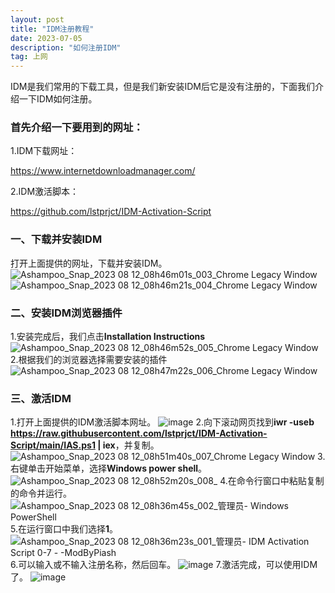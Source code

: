 ```yaml
---
layout: post
title: "IDM注册教程"
date: 2023-07-05
description: "如何注册IDM"
tag: 上网
---
```


IDM是我们常用的下载工具，但是我们新安装IDM后它是没有注册的，下面我们介绍一下IDM如何注册。
### 首先介绍一下要用到的网址：
1.IDM下载网址：

https://www.internetdownloadmanager.com/

2.IDM激活脚本：

https://github.com/lstprjct/IDM-Activation-Script

### 一、下载并安装IDM
打开上面提供的网址，下载并安装IDM。
![Ashampoo_Snap_2023 08 12_08h46m01s_003_Chrome Legacy Window](https://github.com/hengdactn/ctnhb.github.io/assets/70909689/a2cc780f-fbc4-442f-bff7-238fc1d0c03c)
![Ashampoo_Snap_2023 08 12_08h46m21s_004_Chrome Legacy Window](https://github.com/hengdactn/ctnhb.github.io/assets/70909689/fc5042dd-1de9-4fe4-b258-3cb19b939487)
### 二、安装IDM浏览器插件
1.安装完成后，我们点击**Installation Instructions**
![Ashampoo_Snap_2023 08 12_08h46m52s_005_Chrome Legacy Window](https://github.com/hengdactn/ctnhb.github.io/assets/70909689/0a025852-b636-455a-9229-df5b233f7564)
2.根据我们的浏览器选择需要安装的插件
![Ashampoo_Snap_2023 08 12_08h47m22s_006_Chrome Legacy Window](https://github.com/hengdactn/ctnhb.github.io/assets/70909689/3fb3ccc0-face-4a66-bec8-07df7d10a352)
### 三、激活IDM
1.打开上面提供的IDM激活脚本网址。
![image](https://github.com/hengdactn/ctnhb.github.io/assets/70909689/676320fd-9161-4605-8006-3a935ad2205b)
2.向下滚动网页找到**iwr -useb https://raw.githubusercontent.com/lstprjct/IDM-Activation-Script/main/IAS.ps1 | iex**，并复制。
![Ashampoo_Snap_2023 08 12_08h51m40s_007_Chrome Legacy Window](https://github.com/hengdactn/ctnhb.github.io/assets/70909689/e5f7039b-964b-4804-b9aa-6aabea8c3d50)
3.右键单击开始菜单，选择**Windows power shell**。
![Ashampoo_Snap_2023 08 12_08h52m20s_008_](https://github.com/hengdactn/ctnhb.github.io/assets/70909689/80c8daf5-1272-4abc-9f69-160ffaf95d15)
4.在命令行窗口中粘贴复制的命令并运行。
![Ashampoo_Snap_2023 08 12_08h36m45s_002_管理员- Windows PowerShell](https://github.com/hengdactn/ctnhb.github.io/assets/70909689/a8d3b6ce-91a7-4d48-afd1-01d3e796e058)
5.在运行窗口中我们选择**1**。
![Ashampoo_Snap_2023 08 12_08h36m23s_001_管理员-   IDM Activation Script 0-7 - -ModByPiash](https://github.com/hengdactn/ctnhb.github.io/assets/70909689/ee5def2d-788c-4b62-b1ee-83daa5d8f8e4)
6.可以输入或不输入注册名称，然后回车。
![image](https://github.com/hengdactn/ctnhb.github.io/assets/70909689/36ade42b-c47c-4cae-86b4-f4f3ac4fcbb4)
7.激活完成，可以使用IDM了。
![image](https://github.com/hengdactn/ctnhb.github.io/assets/70909689/65d0da79-9ae7-4e1a-97a2-53a01fc8c17e)

